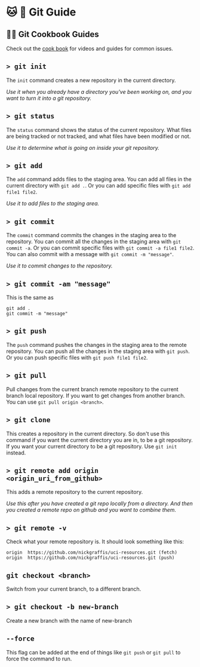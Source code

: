 # :cat: :octopus: Git Guide

## :man_cook: Git Cookbook Guides
Check out the [cook book](/gitcookbook) for videos and guides for common issues.

## `> git init`
The `init` command creates a new repository in the current directory.

_Use it when you already have a directory you've been working on, and you want to turn it into a git repository._

## `> git status`
The `status` command shows the status of the current repository. What files are being tracked or not tracked, and what files have been modified or not.

_Use it to determine what is going on inside your git repository._

## `> git add`
The `add` command adds files to the staging area. You can add all files in the current directory with `git add .`. Or you can add specific files with `git add file1 file2`.

_Use it to add files to the staging area._

## `> git commit`
The `commit` command commits the changes in the staging area to the repository. You can commit all the changes in the staging area with `git commit -a`. Or you can commit specific files with `git commit -a file1 file2`. You can also commit with a message with `git commit -m "message"`.

_Use it to commit changes to the repository._

## `> git commit -am "message"`
This is the same as 
```
git add .
git commit -m "message"
```

## `> git push`
The `push` command pushes the changes in the staging area to the remote repository. You can push all the changes in the staging area with `git push`. Or you can push specific files with `git push file1 file2`.

## `> git pull`
Pull changes from the current branch remote repository to the current branch local repository.
If you want to get changes from another branch. You can use `git pull origin <branch>`.

## `> git clone`
This creates a repository in the current directory. So don't use this command if you want the current directory you are in, to be a git repository. If you want your current directory to be a git repository. Use `git init` instead.

## `> git remote add origin <origin_uri_from_github>`
This adds a remote repository to the current repository.

_Use this after you have created a git repo locally from a directory. And then you created a remote repo on github and you want to combine them._

## `> git remote -v`
Check what your remote repository is. It should look something like this:
```
origin	https://github.com/nickgraffis/uci-resources.git (fetch)
origin	https://github.com/nickgraffis/uci-resources.git (push)
```

## `git checkout <branch>`
Switch from your current branch, to a different branch.

## `> git checkout -b new-branch`
Create a new branch with the name of new-branch

## `--force`
This flag can be added at the end of things like `git push` or `git pull` to force the command to run.